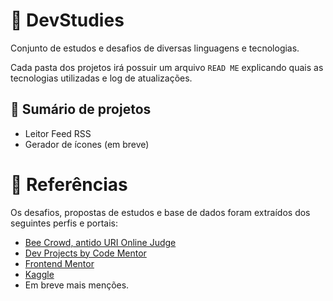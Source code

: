 # 💾 DevStudies

Conjunto de estudos e desafios de diversas linguagens e tecnologias.

Cada pasta dos projetos irá possuir um arquivo `READ ME` explicando quais as tecnologias utilizadas e log de atualizações.

## 💾 Sumário de projetos
- Leitor Feed RSS
- Gerador de ícones (em breve)

# 🦉 Referências
Os desafios, propostas de estudos e base de dados foram extraídos dos seguintes perfis e portais:
- [Bee Crowd, antido URI Online Judge](https://www.beecrowd.com.br/judge/en/login)
- [Dev Projects by Code Mentor](https://www.codementor.io/projects)
- [Frontend Mentor](https://www.frontendmentor.io)
- [Kaggle](https://www.kaggle.com)
- Em breve mais menções.
